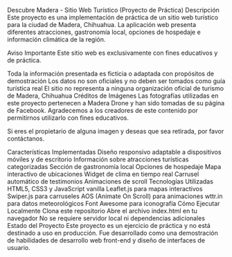 Descubre Madera - Sitio Web Turístico (Proyecto de Práctica)
Descripción
Este proyecto es una implementación de práctica de un sitio web turístico para la ciudad de Madera, Chihuahua. La aplicación web presenta diferentes atracciones, gastronomía local, opciones de hospedaje e información climática de la región.

Aviso Importante
Este sitio web es exclusivamente con fines educativos y de práctica.

Toda la información presentada es ficticia o adaptada con propósitos de demostración
Los datos no son oficiales y no deben ser tomados como guía turística real
El sitio no representa a ninguna organización oficial de turismo de Madera, Chihuahua
Créditos de Imágenes
Las fotografías utilizadas en este proyecto pertenecen a Madera Drone y han sido tomadas de su página de Facebook. Agradecemos a los creadores de este contenido por permitirnos utilizarlo con fines educativos.

Si eres el propietario de alguna imagen y deseas que sea retirada, por favor contáctanos.

Características Implementadas
Diseño responsivo adaptable a dispositivos móviles y de escritorio
Información sobre atracciones turísticas categorizadas
Sección de gastronomía local
Opciones de hospedaje
Mapa interactivo de ubicaciones
Widget de clima en tiempo real
Carrusel automático de testimonios
Animaciones de scroll
Tecnologías Utilizadas
HTML5, CSS3 y JavaScript vanilla
Leaflet.js para mapas interactivos
Swiper.js para carruseles
AOS (Animate On Scroll) para animaciones
wttr.in para datos meteorológicos
Font Awesome para iconografía
Cómo Ejecutar Localmente
Clona este repositorio
Abre el archivo index.html en tu navegador
No se requiere servidor local ni dependencias adicionales
Estado del Proyecto
Este proyecto es un ejercicio de práctica y no está destinado a uso en producción. Fue desarrollado como una demostración de habilidades de desarrollo web front-end y diseño de interfaces de usuario.